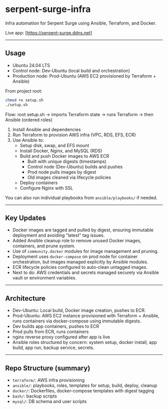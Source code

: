# serpent-surge-infra

Infra automation for Serpent Surge using Ansible, Terraform, and Docker.

Live app: [https://serpent-surge.ddns.net]

---

## Usage

- Ubuntu 24.04 LTS
- Control node: Dev-Ubuntu (local build and orchestration)
- Production node: Prod-Ubuntu (AWS EC2 provisioned by Terraform + Ansible)

From project root:

```bash
chmod +x setup.sh
./setup.sh
```

Flow: root setup.sh → imports Terraform state → runs Terraform → then Ansible (ordered roles)

1. Install Ansible and dependencies
2. Run Terraform to provision AWS infra (VPC, RDS, EFS, ECR)
3. Use Ansible to:
   - Setup disk, swap, and EFS mount
   - Install Docker, Nginx, and MySQL (RDS)
   - Build and push Docker images to AWS ECR
     - Built with unique digests (timestamps)
     - Control node (Dev-Ubuntu) builds and pushes
     - Prod node pulls images by digest
     - Old images cleaned via lifecycle policies
   - Deploy containers
   - Configure Nginx with SSL

You can also run individual playbooks from `ansible/playbooks/` if needed.

---

## Key Updates

- Docker images are tagged and pulled by digest, ensuring immutable deployment and avoiding "latest" tag issues.
- Added Ansible cleanup role to remove unused Docker images, containers, and prune system.
- Use of `community.docker` modules for image management and pruning.
- Deployment uses `docker-compose` on prod node for container orchestration, but images managed explicitly by Ansible modules.
- ECR lifecycle policies configured to auto-clean untagged images.
- Next to do: AWS credentials and secrets managed securely via Ansible vault or environment variables.

---

## Architecture

- Dev-Ubuntu: Local build, Docker image creation, pushes to ECR.
- Prod-Ubuntu: AWS EC2 instance provisioned with Terraform + Ansible, runs containers via docker-compose using immutable digests.
- Dev builds app containers, pushes to ECR
- Prod pulls from ECR, runs containers
- nginx reverse proxy configured after app is live
- Ansible roles structured by concern: system setup, docker install, app build, app run, backup service, secrets.

---

## Repo Structure (summary)

- `terraform/`: AWS infra provisioning
- `ansible/`: playbooks, roles, templates for setup, build, deploy, cleanup
- `docker/`: Dockerfiles, docker-compose templates with digest tagging
- `bash/`: backup scripts
- `mysql/`: DB schema and user scripts
